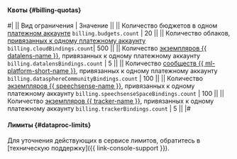 #### Квоты {#billing-quotas}

#|
|| Вид ограничения | Значение ||
|| Количество бюджетов в одном [платежном аккаунте](../../billing/concepts/billing-account.md) 
`billing.budgets.count` | 20 ||
|| Количество облаков, [привязанных к одному платежному аккаунту](../../billing/operations/pin-cloud.md) 
`billing.cloudBindings.count`| 500 ||
|| Количество [экземпляров {{ datalens-name }}](../../datalens/concepts/), привязанных к одному платежному аккаунту 
`billing.datalensBindings.count` | 5 ||
|| Количество [сообществ {{ ml-platform-short-name }}](../../datasphere/concepts/community.md), привязанных к одному платежному аккаунту 
`billing.datasphereCommunityBindings.count` | 100 ||
|| Количество [экземпляров {{ speechsense-name }}](../../speechsense/quickstart.md), привязанных к одному платежному аккаунту 
`billing.speechsenseSpaceBindings.count` | 100 ||
|| Количество [экземпляров {{ tracker-name }}](../../tracker/), привязанных к одному платежному аккаунту 
`billing.trackerBindings.count` | 5 ||
|#


#### Лимиты {#dataproc-limits}

Для уточнения действующих в сервисе лимитов, обратитесь в [техническую поддержку]({{ link-console-support }}).
